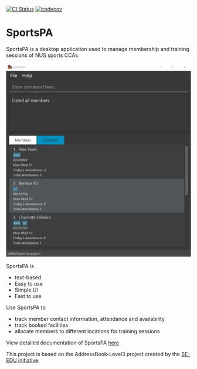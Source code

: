[![CI Status](https://github.com/AY2122S1-CS2103T-W12-1/tp/actions/workflows/gradle.yml/badge.svg)](https://github.com/AY2122S1-CS2103T-W12-1/tp/actions/workflows/gradle.yml)
[![codecov](https://codecov.io/gh/AY2122S1-CS2103T-W12-1/tp/branch/master/graph/badge.svg?token=W77BXICS47)](https://codecov.io/gh/AY2122S1-CS2103T-W12-1/tp)

# SportsPA

SportsPA is a desktop application used to manage membership and training sessions of NUS sports CCAs.

![Ui](docs/images/Ui.png)

SportsPA is
* text-based
* Easy to use
* Simple UI
* Fast to use

Use SportsPA to
* track member contact information, attendance and availability
* track booked facilities
* allocate members to different locations for training sessions

View detailed documentation of SportsPA [here](https://ay2122s1-cs2103t-w12-1.github.io/tp/)

This project is based on the AddressBook-Level3 project created by the [SE-EDU initiative](https://se-education.org).
